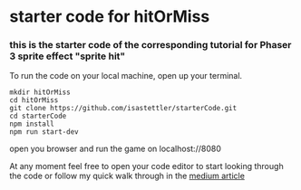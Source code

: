 # starter code for hitOrMiss
### this is the starter code of the corresponding tutorial for Phaser 3 sprite effect "sprite hit"

To run the code on your local machine,
open up your terminal.

``` 
mkdir hitOrMiss
cd hitOrMiss
git clone https://github.com/isastettler/starterCode.git
cd starterCode
npm install
npm run start-dev
```

open you browser and run the game on localhost://8080

At any moment feel free to open your code editor to start looking through the code or follow my quick walk through in the [medium article](https://coderkid87.medium.com/hitormiss-a-phaser-tutorial-dc6016fb4f4e)

